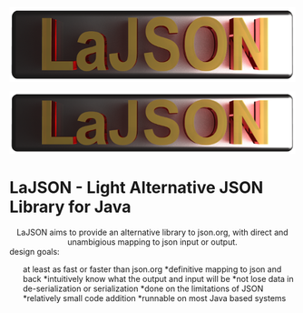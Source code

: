 
<p align="center">
  <img width="600" height="131" src="https://github.com/lassikin/LaJSON/raw/master/lajsonlogo.png">
</p>

![alt text](https://github.com/lassikin/LaJSON/raw/master/lajsonlogo.png "LaJSON logo")

# LaJSON - Light Alternative JSON Library for Java
<center>
LaJSON aims to provide an alternative library to json.org, with direct and unambigious mapping to json input or output.
</center>
design goals:
<ul>
<il>at least as fast or faster than json.org</il>
<il>*definitive mapping to json and back</il>
<il>*intuitively know what the output and input will be</il>
<il>*not lose data in de-serialization or serialization</il>
<il>*done on the limitations of JSON</il>
<il>*relatively small code addition</il>
<il>*runnable on most Java based systems</il>
</ul>
